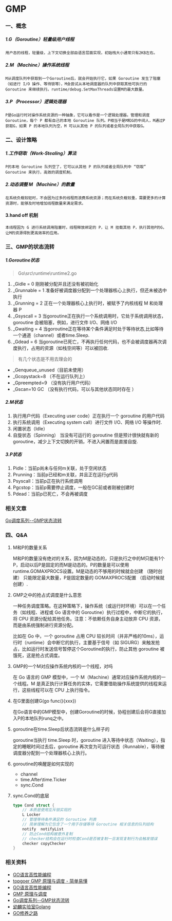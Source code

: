 # GMP

### 一、概念

##### 1.G（Goroutine）轻量级用户线程
    
    用户态的线程，轻量级，上下文切换全部由语言层面实现，初始栈大小通常只有2KB左右。

##### 2.M（Machine）操作系统线程

    M从调度队列中获取到一个Goroutine后，就会开始执行它，如果 Goroutine 发生了阻塞（如进行 I/O 操作、等待锁等），M会尝试从本地调度器的队列中获取其他可执行的 Goroutine 来继续执行。runtime/debug.SetMaxThreads设置M的最大数量。

##### 3.P（Processor）逻辑处理器

    P是Go运行时对操作系统资源的一种抽象，它可以看作是一个逻辑处理器。管理和调度 Goroutine，每个 P 都有自己的本地 Goroutine 队列。P相当于是M和G的中间人，M通过P获取G，如果 P 的本地队列为空，M 可以从其他 P 的队列或者全局队列中获取G。


### 二、设计策略

##### 1.工作窃取（Work-Stealing）算法

    P的本地 Goroutine 队列空了，它可以从其他 P 的队列或者全局队列中 “窃取” Goroutine 来执行，高效的调度机制。

##### 2.动态调整 M（Machine）的数量

    在系统负载较轻时，不会因为过多的线程而浪费系统资源；而在系统负载较重，需要更多的计算资源时，能够及时地增加线程数量来满足需求。

#### 3.hand off 机制

    本线程因为 G 进行系统调用阻塞时，线程释放绑定的 P，让 M 挂载其他 P，执行其他P的G，让M的资源得到更高效率的应用。


### 三、GMP的状态流转

##### 1.Goroutine状态

> Go\src\runtime\runtime2.go

1. _Gidle = 0     刚刚被分配并且还没有被初始化
2. _Grunnable = 1 准备好被调度器分配到一个处理器核心上执行，但还未被选中执行
3. _Grunning = 2  正在一个处理器核心上执行时，被赋予了内核线程 M 和处理器 P
4. _Gsyscall = 3  当goroutine正在执行一个系统调用时，它处于系统调用状态，goroutine 会被阻塞，例如，进行文件 I/O、网络 I/O 
5. _Gwaiting = 4  当goroutine正在等待某个条件满足时处于等待状态,比如等待一个通道（channel）或者time.Sleep.
6. _Gdead = 6     当goroutine已死亡，不再执行任何代码，也不会被调度器再次调度执行，占用的资源（如栈空间等）可以被回收.

> 有几个状态是不用去理会的

- _Genqueue_unused（目前未使用）
- _Gcopystack=8 （不在运行队列上） 
- _Gpreempted=9 （没有执行用户代码）
- _Gscan=10 GC （没有执行代码，可以与其他状态同时存在 ）

##### 2.M状态

1. 执行用户代码（Executing user code）正在执行一个 goroutine 的用户代码
2. 执行系统调用（Executing system call）进行文件 I/O、网络 I/O 等操作时.
3. 闲置状态（Idle）
4. 自旋状态（Spinning）
    当没有可运行的 goroutine 但是预计很快就有新的 goroutine，减少上下文切换的开销，不进入闲置而是直接自旋.

##### 3.P状态

1. Pidle：当前p尚未与任何m关联，处于空闲状态
2. Prunning：当前p已经和m关联，并且正在运行g代码
3. Psyscall：当前p正在执行系统调用
4. Pgcstop：当前p需要停止调度，一般在GC前或者刚被创建时
5. Pdead：当前p已死亡，不会再被调度


### 相关文章

[Go调度系列--GMP状态流转](https://zhuanlan.zhihu.com/p/618222173)

### 四、Q&A

1. M和P的数量关系

    M和P的数量没有绝对的关系，因为M是动态的，只是执行之中的M只能有1个P，启动以后P是固定的而M是动态的。P的数量是可以使用runtime.GOMAXPROCS设置。M是动态的不够用的时候就会创建 （随时创建） 只能限定最大数量，P是固定数量的 GOMAXPROCS配置 （启动时候就创建）.

2. GMP之中的抢占式调度是什么意思
    
    一种任务调度策略。在这种策略下，操作系统（或运行时环境）可以在一个任务（如线程、进程或 Go 语言中的 Goroutine）执行过程中，中断它的执行，将 CPU 资源分配给其他任务。注意：不依赖任务自身主动放弃 CPU 资源，而是由系统强制进行资源分配。
    
    比如在 Go 中，一个 goroutine 占用 CPU 较长时间（并非严格的10ms），运行时（runtime）会中断它的执行，主要基于信号（如 SIGURG）来触发抢占，比如运行时发送信号暂停这个Goroutine的执行，防止其他 goroutine 被饿死，这是抢占式调度。


3. GMP的一个M对应操作系统内核的一个线程，对吗

    在 Go 语言的 GMP 模型中，一个 M（Machine）通常对应操作系统内核的一个线程。M 是真正执行计算任务的实体，它需要借助操作系统提供的线程来运行，这些线程可以在 CPU 上执行指令。

4. 在G里面创建G(go func(){xxx})

    在Go语言中的GMP模型中，创建Goroutine的时候，协程创建后会将G直接加入P的本地队列runq之中。

5. goroutine在time.Sleep后状态流转是什么样子的

    goroutine当执行 time.Sleep 时，goroutine 进入等待中状态（Waiting），指定的睡眠时间过去后，goroutine 再次变为可运行状态（Runnable），等待被调度器分配到一个处理器核心上执行。

6. goroutine的唤醒是如何实现的

    - channel
    - time.After\time.Ticker
    - sync.Cond

7. sync.Cond的底层

    ```go
    type Cond struct {
        // 本质是使用互斥锁实现的
        L Locker
        // 管理等待条件满足的 Goroutine 列表
        // 简单理解为它包含了一个用于存储等待 Goroutine 相关信息的队列结构
        notify  notifyList
        // 防止Cond结构被意外复制
        // checker结构会在运行时检查Cond是否被复制一旦发现复制行为会触发错误
        checker copyChecker
    }
    ```

### 相关资料

- [GO语言高性能编程](https://geektutu.com/post/high-performance-go.html)
- [topgoer GMP 原理与调度 - 简单易懂](https://www.topgoer.com/%E5%B9%B6%E5%8F%91%E7%BC%96%E7%A8%8B/GMP%E5%8E%9F%E7%90%86%E4%B8%8E%E8%B0%83%E5%BA%A6.html)
- [GO语言高性能编程](https://geektutu.com/post/high-performance-go.html)
- [GMP 原理与调度](https://www.topgoer.com/%E5%B9%B6%E5%8F%91%E7%BC%96%E7%A8%8B/GMP%E5%8E%9F%E7%90%86%E4%B8%8E%E8%B0%83%E5%BA%A6.html)
- [Go调度系列--GMP状态流转](https://zhuanlan.zhihu.com/p/618222173)
- [幼麟实验室Golang](https://www.bilibili.com/video/BV1hv411x7we)
- [GO修养之路](https://www.yuque.com/aceld/golang/ithv8f)